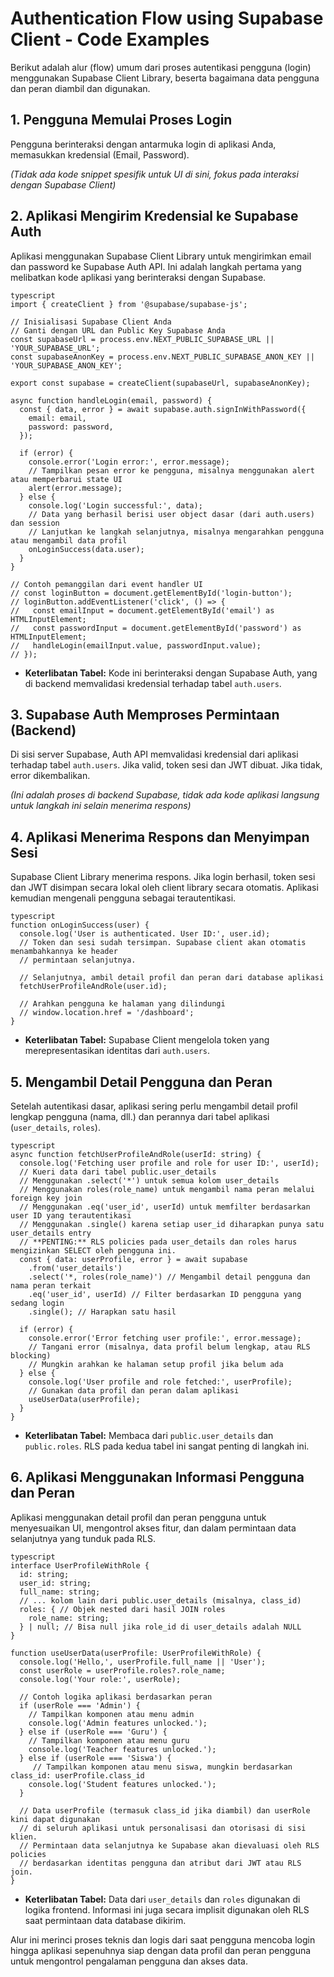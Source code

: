 # Authentication Flow using Supabase Client - Code Examples

Berikut adalah alur (flow) umum dari proses autentikasi pengguna (login) menggunakan Supabase Client Library, beserta bagaimana data pengguna dan peran diambil dan digunakan.

## 1. Pengguna Memulai Proses Login

Pengguna berinteraksi dengan antarmuka login di aplikasi Anda, memasukkan kredensial (Email, Password).

*(Tidak ada kode snippet spesifik untuk UI di sini, fokus pada interaksi dengan Supabase Client)*

## 2. Aplikasi Mengirim Kredensial ke Supabase Auth

Aplikasi menggunakan Supabase Client Library untuk mengirimkan email dan password ke Supabase Auth API. Ini adalah langkah pertama yang melibatkan kode aplikasi yang berinteraksi dengan Supabase.
```
typescript
import { createClient } from '@supabase/supabase-js';

// Inisialisasi Supabase Client Anda
// Ganti dengan URL dan Public Key Supabase Anda
const supabaseUrl = process.env.NEXT_PUBLIC_SUPABASE_URL || 'YOUR_SUPABASE_URL';
const supabaseAnonKey = process.env.NEXT_PUBLIC_SUPABASE_ANON_KEY || 'YOUR_SUPABASE_ANON_KEY';

export const supabase = createClient(supabaseUrl, supabaseAnonKey);

async function handleLogin(email, password) {
  const { data, error } = await supabase.auth.signInWithPassword({
    email: email,
    password: password,
  });

  if (error) {
    console.error('Login error:', error.message);
    // Tampilkan pesan error ke pengguna, misalnya menggunakan alert atau memperbarui state UI
    alert(error.message);
  } else {
    console.log('Login successful:', data);
    // Data yang berhasil berisi user object dasar (dari auth.users) dan session
    // Lanjutkan ke langkah selanjutnya, misalnya mengarahkan pengguna atau mengambil data profil
    onLoginSuccess(data.user);
  }
}

// Contoh pemanggilan dari event handler UI
// const loginButton = document.getElementById('login-button');
// loginButton.addEventListener('click', () => {
//   const emailInput = document.getElementById('email') as HTMLInputElement;
//   const passwordInput = document.getElementById('password') as HTMLInputElement;
//   handleLogin(emailInput.value, passwordInput.value);
// });
```
*   **Keterlibatan Tabel:** Kode ini berinteraksi dengan Supabase Auth, yang di backend memvalidasi kredensial terhadap tabel `auth.users`.

## 3. Supabase Auth Memproses Permintaan (Backend)

Di sisi server Supabase, Auth API memvalidasi kredensial dari aplikasi terhadap tabel `auth.users`. Jika valid, token sesi dan JWT dibuat. Jika tidak, error dikembalikan.

*(Ini adalah proses di backend Supabase, tidak ada kode aplikasi langsung untuk langkah ini selain menerima respons)*

## 4. Aplikasi Menerima Respons dan Menyimpan Sesi

Supabase Client Library menerima respons. Jika login berhasil, token sesi dan JWT disimpan secara lokal oleh client library secara otomatis. Aplikasi kemudian mengenali pengguna sebagai terautentikasi.
```
typescript
function onLoginSuccess(user) {
  console.log('User is authenticated. User ID:', user.id);
  // Token dan sesi sudah tersimpan. Supabase client akan otomatis menambahkannya ke header
  // permintaan selanjutnya.

  // Selanjutnya, ambil detail profil dan peran dari database aplikasi
  fetchUserProfileAndRole(user.id);

  // Arahkan pengguna ke halaman yang dilindungi
  // window.location.href = '/dashboard';
}
```
*   **Keterlibatan Tabel:** Supabase Client mengelola token yang merepresentasikan identitas dari `auth.users`.

## 5. Mengambil Detail Pengguna dan Peran

Setelah autentikasi dasar, aplikasi sering perlu mengambil detail profil lengkap pengguna (nama, dll.) dan perannya dari tabel aplikasi (`user_details`, `roles`).
```
typescript
async function fetchUserProfileAndRole(userId: string) {
  console.log('Fetching user profile and role for user ID:', userId);
  // Kueri data dari tabel public.user_details
  // Menggunakan .select('*') untuk semua kolom user_details
  // Menggunakan roles(role_name) untuk mengambil nama peran melalui foreign key join
  // Menggunakan .eq('user_id', userId) untuk memfilter berdasarkan user ID yang terautentikasi
  // Menggunakan .single() karena setiap user_id diharapkan punya satu user_details entry
  // **PENTING:** RLS policies pada user_details dan roles harus mengizinkan SELECT oleh pengguna ini.
  const { data: userProfile, error } = await supabase
    .from('user_details')
    .select('*, roles(role_name)') // Mengambil detail pengguna dan nama peran terkait
    .eq('user_id', userId) // Filter berdasarkan ID pengguna yang sedang login
    .single(); // Harapkan satu hasil

  if (error) {
    console.error('Error fetching user profile:', error.message);
    // Tangani error (misalnya, data profil belum lengkap, atau RLS blocking)
    // Mungkin arahkan ke halaman setup profil jika belum ada
  } else {
    console.log('User profile and role fetched:', userProfile);
    // Gunakan data profil dan peran dalam aplikasi
    useUserData(userProfile);
  }
}
```
*   **Keterlibatan Tabel:** Membaca dari `public.user_details` dan `public.roles`. RLS pada kedua tabel ini sangat penting di langkah ini.

## 6. Aplikasi Menggunakan Informasi Pengguna dan Peran

Aplikasi menggunakan detail profil dan peran pengguna untuk menyesuaikan UI, mengontrol akses fitur, dan dalam permintaan data selanjutnya yang tunduk pada RLS.
```
typescript
interface UserProfileWithRole {
  id: string;
  user_id: string;
  full_name: string;
  // ... kolom lain dari public.user_details (misalnya, class_id)
  roles: { // Objek nested dari hasil JOIN roles
    role_name: string;
  } | null; // Bisa null jika role_id di user_details adalah NULL
}

function useUserData(userProfile: UserProfileWithRole) {
  console.log('Hello,', userProfile.full_name || 'User');
  const userRole = userProfile.roles?.role_name;
  console.log('Your role:', userRole);

  // Contoh logika aplikasi berdasarkan peran
  if (userRole === 'Admin') {
    // Tampilkan komponen atau menu admin
    console.log('Admin features unlocked.');
  } else if (userRole === 'Guru') {
    // Tampilkan komponen atau menu guru
    console.log('Teacher features unlocked.');
  } else if (userRole === 'Siswa') {
     // Tampilkan komponen atau menu siswa, mungkin berdasarkan class_id: userProfile.class_id
    console.log('Student features unlocked.');
  }

  // Data userProfile (termasuk class_id jika diambil) dan userRole kini dapat digunakan
  // di seluruh aplikasi untuk personalisasi dan otorisasi di sisi klien.
  // Permintaan data selanjutnya ke Supabase akan dievaluasi oleh RLS policies
  // berdasarkan identitas pengguna dan atribut dari JWT atau RLS join.
}
```
*   **Keterlibatan Tabel:** Data dari `user_details` dan `roles` digunakan di logika frontend. Informasi ini juga secara implisit digunakan oleh RLS saat permintaan data database dikirim.

Alur ini merinci proses teknis dan logis dari saat pengguna mencoba login hingga aplikasi sepenuhnya siap dengan data profil dan peran pengguna untuk mengontrol pengalaman pengguna dan akses data.